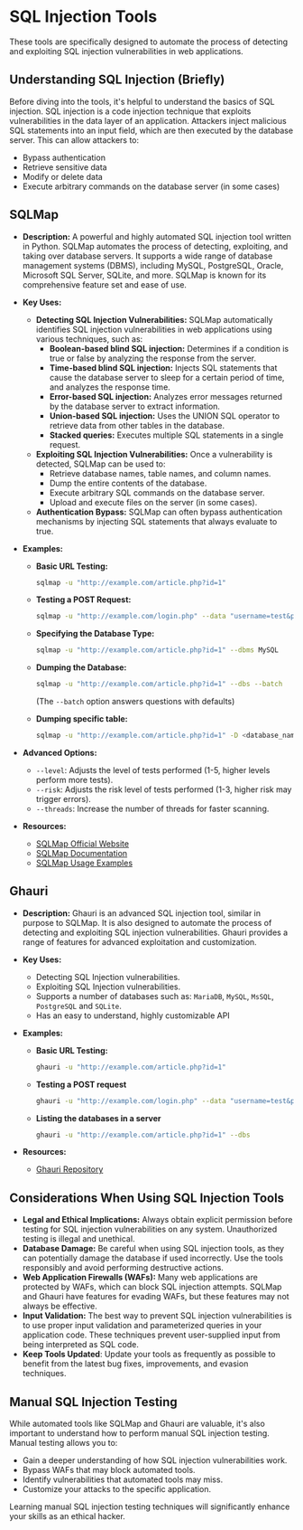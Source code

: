 # SQL Injection Tools

These tools are specifically designed to automate the process of detecting and exploiting SQL injection vulnerabilities in web applications.

## Understanding SQL Injection (Briefly)

Before diving into the tools, it's helpful to understand the basics of SQL injection. SQL injection is a code injection technique that exploits vulnerabilities in the data layer of an application. Attackers inject malicious SQL statements into an input field, which are then executed by the database server. This can allow attackers to:

*   Bypass authentication
*   Retrieve sensitive data
*   Modify or delete data
*   Execute arbitrary commands on the database server (in some cases)

## SQLMap

*   **Description:** A powerful and highly automated SQL injection tool written in Python. SQLMap automates the process of detecting, exploiting, and taking over database servers. It supports a wide range of database management systems (DBMS), including MySQL, PostgreSQL, Oracle, Microsoft SQL Server, SQLite, and more. SQLMap is known for its comprehensive feature set and ease of use.
*   **Key Uses:**
    *   **Detecting SQL Injection Vulnerabilities:** SQLMap automatically identifies SQL injection vulnerabilities in web applications using various techniques, such as:
        *   **Boolean-based blind SQL injection:** Determines if a condition is true or false by analyzing the response from the server.
        *   **Time-based blind SQL injection:** Injects SQL statements that cause the database server to sleep for a certain period of time, and analyzes the response time.
        *   **Error-based SQL injection:** Analyzes error messages returned by the database server to extract information.
        *   **Union-based SQL injection:** Uses the UNION SQL operator to retrieve data from other tables in the database.
        *   **Stacked queries:** Executes multiple SQL statements in a single request.
    *   **Exploiting SQL Injection Vulnerabilities:** Once a vulnerability is detected, SQLMap can be used to:
        *   Retrieve database names, table names, and column names.
        *   Dump the entire contents of the database.
        *   Execute arbitrary SQL commands on the database server.
        *   Upload and execute files on the server (in some cases).
    *   **Authentication Bypass:** SQLMap can often bypass authentication mechanisms by injecting SQL statements that always evaluate to true.
*   **Examples:**

    *   **Basic URL Testing:**

        ```bash
        sqlmap -u "http://example.com/article.php?id=1"
        ```

    *   **Testing a POST Request:**

        ```bash
        sqlmap -u "http://example.com/login.php" --data "username=test&password=test"
        ```

    *   **Specifying the Database Type:**

        ```bash
        sqlmap -u "http://example.com/article.php?id=1" --dbms MySQL
        ```

    *   **Dumping the Database:**

        ```bash
        sqlmap -u "http://example.com/article.php?id=1" --dbs --batch
        ```
        (The `--batch` option answers questions with defaults)

    *   **Dumping specific table:**
         ```bash
        sqlmap -u "http://example.com/article.php?id=1" -D <database_name> -T <table_name> --dump --batch
        ```
*   **Advanced Options:**
    * `--level`:  Adjusts the level of tests performed (1-5, higher levels perform more tests).
    * `--risk`: Adjusts the risk level of tests performed (1-3, higher risk may trigger errors).
    * `--threads`: Increase the number of threads for faster scanning.
*   **Resources:**
    *   [SQLMap Official Website](http://sqlmap.org/)
    *   [SQLMap Documentation](http://sqlmap.org/doc/)
    *   [SQLMap Usage Examples](https://github.com/sqlmapproject/sqlmap/wiki/Usage)

## Ghauri

*   **Description:** Ghauri is an advanced SQL injection tool, similar in purpose to SQLMap. It is also designed to automate the process of detecting and exploiting SQL injection vulnerabilities. Ghauri provides a range of features for advanced exploitation and customization.
*   **Key Uses:**
    *   Detecting SQL Injection vulnerabilities.
    *   Exploiting SQL Injection vulnerabilities.
    *   Supports a number of databases such as: `MariaDB`, `MySQL`, `MsSQL`, `PostgreSQL` and `SQLite`.
    *   Has an easy to understand, highly customizable API
*   **Examples:**

    *   **Basic URL Testing:**

        ```bash
        ghauri -u "http://example.com/article.php?id=1"
        ```
    *   **Testing a POST request**
        ```bash
        ghauri -u "http://example.com/login.php" --data "username=test&password=test"
        ```

    *   **Listing the databases in a server**

        ```bash
        ghauri -u "http://example.com/article.php?id=1" --dbs
        ```

*   **Resources:**
    *   [Ghauri Repository](https://github.com/r0oth3x49/ghauri)

## Considerations When Using SQL Injection Tools

*   **Legal and Ethical Implications:** Always obtain explicit permission before testing for SQL injection vulnerabilities on any system. Unauthorized testing is illegal and unethical.
*   **Database Damage:** Be careful when using SQL injection tools, as they can potentially damage the database if used incorrectly.  Use the tools responsibly and avoid performing destructive actions.
*   **Web Application Firewalls (WAFs):** Many web applications are protected by WAFs, which can block SQL injection attempts. SQLMap and Ghauri have features for evading WAFs, but these features may not always be effective.
*   **Input Validation:** The best way to prevent SQL injection vulnerabilities is to use proper input validation and parameterized queries in your application code.  These techniques prevent user-supplied input from being interpreted as SQL code.
*   **Keep Tools Updated**: Update your tools as frequently as possible to benefit from the latest bug fixes, improvements, and evasion techniques.

## Manual SQL Injection Testing

While automated tools like SQLMap and Ghauri are valuable, it's also important to understand how to perform manual SQL injection testing. Manual testing allows you to:

*   Gain a deeper understanding of how SQL injection vulnerabilities work.
*   Bypass WAFs that may block automated tools.
*   Identify vulnerabilities that automated tools may miss.
*   Customize your attacks to the specific application.

Learning manual SQL injection testing techniques will significantly enhance your skills as an ethical hacker.

